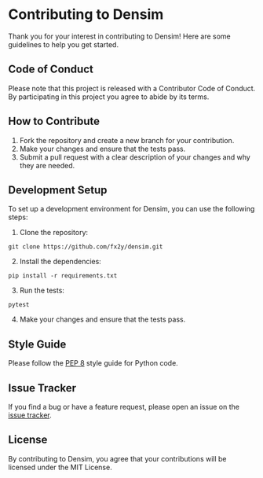 # Contributing to Densim

Thank you for your interest in contributing to Densim! Here are some guidelines to help you get started.

## Code of Conduct

Please note that this project is released with a Contributor Code of Conduct. By participating in this project you agree to abide by its terms.

## How to Contribute

1. Fork the repository and create a new branch for your contribution.
2. Make your changes and ensure that the tests pass.
3. Submit a pull request with a clear description of your changes and why they are needed.

## Development Setup

To set up a development environment for Densim, you can use the following steps:

1. Clone the repository:

```
git clone https://github.com/fx2y/densim.git
```

2. Install the dependencies:

```
pip install -r requirements.txt
```

3. Run the tests:

```
pytest
```

4. Make your changes and ensure that the tests pass.

## Style Guide

Please follow the [PEP 8](https://www.python.org/dev/peps/pep-0008/) style guide for Python code.

## Issue Tracker

If you find a bug or have a feature request, please open an issue on the [issue tracker](https://github.com/fx2y/densim/issues).

## License

By contributing to Densim, you agree that your contributions will be licensed under the MIT License.
